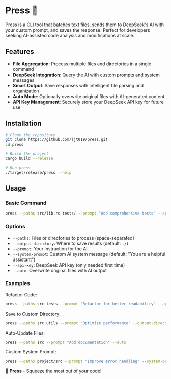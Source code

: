 # Press 🍇

Press is a CLI tool that batches text files, sends them to DeepSeek's AI with your custom prompt, and saves the response. Perfect for developers seeking AI-assisted code analysis and modifications at scale.

## Features

- **File Aggregation**: Process multiple files and directories in a single command
- **DeepSeek Integration**: Query the AI with custom prompts and system messages
- **Smart Output**: Save responses with intelligent file parsing and organization
- **Auto Mode**: Optionally overwrite original files with AI-generated content
- **API Key Management**: Securely store your DeepSeek API key for future use

## Installation

```bash
# Clone the repository
git clone https://github.com/ljt019/press.git
cd press

# Build the project
cargo build --release

# Run press
./target/release/press --help
```

## Usage

### Basic Command

```bash
press --paths src/lib.rs tests/ --prompt "Add comprehensive tests" --api-key YOUR_API_KEY
```

### Options

- `--paths`: Files or directories to process (space-separated)
- `--output-directory`: Where to save results (default: `./`)
- `--prompt`: Your instruction for the AI
- `--system-prompt`: Custom AI system message (default: "You are a helpful assistant")
- `--api-key`: DeepSeek API key (only needed first time)
- `--auto`: Overwrite original files with AI output

### Examples

Refactor Code:
```bash
press --paths src tests --prompt "Refactor for better readability" --api-key YOUR_API_KEY
```

Save to Custom Directory:
```bash
press --paths src utils --prompt "Optimize performance" --output-directory ./optimized
```

Auto-Update Files:
```bash
press --paths src --prompt "Add documentation" --auto
```

Custom System Prompt:
```bash
press --paths project/src --prompt "Improve error handling" --system-prompt "You are a senior engineer"
```

🍇 **Press** - Squeeze the most out of your code!